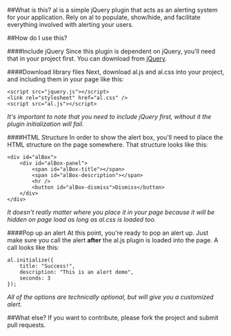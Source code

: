 ##What is this?
al is a simple jQuery plugin that acts as an alerting system for your application. Rely on al to populate, show/hide, and facilitate everything involved with alerting your users.

##How do I use this?

####Include jQuery
Since this plugin is dependent on jQuery, you'll need that in your project first. You can download from [jQuery](http://jquery.com).

####Download library files
Next, download al.js and al.css into your project, and including them in your page like this:

```
<script src="jquery.js"></script>
<link rel="stylesheet" href="al.css" />
<script src="al.js"></script>
```

*It's important to note that you need to include jQuery first, without it the plugin initialization will fail.*

####HTML Structure
In order to show the alert box, you'll need to place the HTML structure on the page somewhere. That structure looks like this:

```
<div id="alBox">
    <div id="alBox-panel">
        <span id="alBox-title"></span>
        <span id="alBox-description"></span>
        <hr />
        <button id="alBox-dismiss">Dismiss</button>
    </div>
</div>
```

*It doesn't really matter where you place it in your page because it will be hidden on page load as long as al.css is loaded too.*

####Pop up an alert
At this point, you're ready to pop an alert up. Just make sure you call the alert **after** the al.js plugin is loaded into the page. A call looks like this:

```
al.initialize({
    title: "Success!",
    description: "This is an alert demo",
    seconds: 3
});
```
*All of the options are technically optional, but will give you a customized alert.*

##What else?
If you want to contribute, please fork the project and submit pull requests.